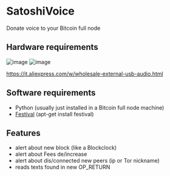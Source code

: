 # SatoshiVoice
Donate voice to your Bitcoin full node


## Hardware requirements
![image](https://github.com/st3b1t/SatoshiVoice/assets/113633676/27920e37-91ff-4db3-aa95-6b13228f7c71)
![image](https://github.com/st3b1t/SatoshiVoice/assets/113633676/8966aaef-7e24-4618-a841-c649ecfe0262)

https://it.aliexpress.com/w/wholesale-external-usb-audio.html


## Software requirements

- Python (usually just installed in a Bitcoin full node machine)
- [Festival](https://github.com/festvox/festival) (apt-get install festival)

## Features

- alert about new block (like a Blockclock)
- alert about Fees de/increase
- alert about dis/connected new peers (ip or Tor nickname)
- reads texts found in new OP_RETURN
